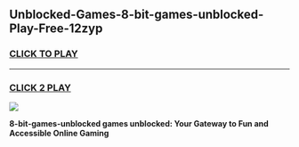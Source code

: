 
## Unblocked-Games-8-bit-games-unblocked-Play-Free-12zyp
<h3>
<a href="https://premium76.site?title=8-bit-games-unblocked&ref=18A">CLICK TO PLAY</a></h3>
<hr>

<h3>
<a href="https://premium76.site?title=8-bit-games-unblocked&ref=18A">CLICK 2 PLAY</a>
  
</h3>

<a href="https://premium76.site?title=8-bit-games-unblocked&ref=18A"><img src="https://clearcache.store/games.png"></a>


**8-bit-games-unblocked games unblocked: Your Gateway to Fun and Accessible Online Gaming**
